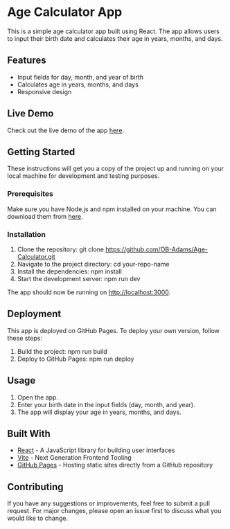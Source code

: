# Age Calculator App

This is a simple age calculator app built using React. The app allows users to input their birth date and calculates their age in years, months, and days.

## Features

- Input fields for day, month, and year of birth
- Calculates age in years, months, and days
- Responsive design

## Live Demo

Check out the live demo of the app [here](https://OB-Adams.github.io/Age-Calculator).

## Getting Started

These instructions will get you a copy of the project up and running on your local machine for development and testing purposes.

### Prerequisites

Make sure you have Node.js and npm installed on your machine. You can download them from [here](https://nodejs.org/).

### Installation

1. Clone the repository:
    git clone https://github.com/OB-Adams/Age-Calculator.git
2. Navigate to the project directory:
    cd your-repo-name
3. Install the dependencies:
    npm install
4. Start the development server:
    npm run dev
    
The app should now be running on [http://localhost:3000](http://localhost:3000).

## Deployment

This app is deployed on GitHub Pages. To deploy your own version, follow these steps:

1. Build the project:
    npm run build
2. Deploy to GitHub Pages:
    npm run deploy
    
## Usage

1. Open the app.
2. Enter your birth date in the input fields (day, month, and year).
3. The app will display your age in years, months, and days.

## Built With

- [React](https://reactjs.org/) - A JavaScript library for building user interfaces
- [Vite](https://vitejs.dev/) - Next Generation Frontend Tooling
- [GitHub Pages](https://pages.github.com/) - Hosting static sites directly from a GitHub repository

## Contributing

If you have any suggestions or improvements, feel free to submit a pull request. For major changes, please open an issue first to discuss what you would like to change.